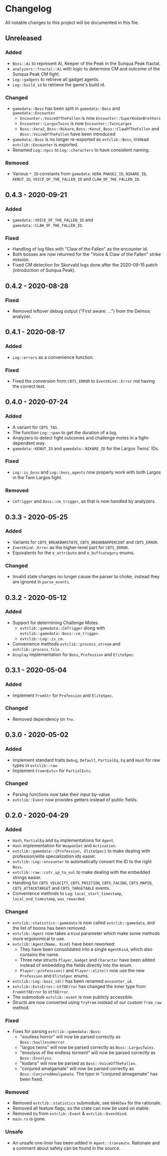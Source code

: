 # Changelog

All notable changes to this project will be documented in this file.

## Unreleased
### Added
- `Boss::Ai` to represent Ai, Keeper of the Peak in the Sunqua Peak fractal.
- `analyzers::fractal::Ai` with logic to determine CM and outcome of the
  Sunqua Peak CM fight.
- `Log::gadgets` to retrieve all gadget agents.
- `Log::build_id` to retrieve the game's build id.

### Changed
- `gamedata::Boss` has been split in `gamedata::Boss` and `gamedata::Encounter`
  - `Encounter::VoiceOfTheFallen` is now `Encounter::SuperKodanBrothers`
  - `Encounter::LargosTwins` is now `Encounter::TwinLargos`
  - `Boss::Xera2`, `Boss::Nikare`, `Boss::Kenut`, `Boss::ClawOfTheFallen` and
    `Boss::VoiceOfTheFallen` have been introduced
- `gamedata::Boss` is no longer re-exported as `evtclib::Boss`, instead
  `evtclib::Encounter` is exported.
- Renamed `Log::npcs` to `Log::characters` to have consistent naming.

### Removed
- Various `*_ID` constants from `gamedata`: `XERA_PHASE2_ID`, `NIKARE_ID`,
  `KENUT_ID`, `VOICE_OF_THE_FALLEN_ID` and `CLAW_OF_THE_FALLEN_ID`.

## 0.4.3 - 2020-09-21
### Added
- `gamedata::VOICE_OF_THE_FALLEN_ID` and `gamedata::CLAW_OF_THE_FALLEN_ID`.

### Fixed
- Handling of log files with "Claw of the Fallen" as the encounter id.
- Both bosses are now returned for the "Voice & Claw of the Fallen" strike
  mission.
- Fixed CM detection for Skorvald logs done after the 2020-09-15 patch
  (introduction of Sunqua Peak).

## 0.4.2 - 2020-08-28
### Fixed
- Removed leftover debug output ("First aware: ...") from the Deimos analyzer.

## 0.4.1 - 2020-08-17
### Added
- `Log::errors` as a convenience function.

### Fixed
- Fixed the conversion from `CBTS_ERROR` to `EventKind::Error` not having the
  correct text.

## 0.4.0 - 2020-07-24
### Added
- A variant for `CBTS_TAG`.
- The function `Log::span` to get the duration of a log.
- Analyzers to detect fight outcomes and challenge motes in a fight-dependent
  way.
- `gamedata::KENUT_ID` and `gamedata::NIKARE_ID` for the Largos Twins' IDs.

### Fixed
- `Log::is_boss` and `Log::boss_agents` now properly work with both Largos in
  the Twin Largos fight.

### Removed
- `CmTrigger` and `Boss::cm_trigger`, as that is now handled by analyzers.

## 0.3.3 - 2020-05-25
### Added
- Variants for `CBTS_BREAKBARSTATE`, `CBTS_BREAKBARPERCENT` and `CBTS_ERROR`.
- `EventKind::Error` as the higher-level part for `CBTS_ERROR`.
- Equivalents for the  `e_attribute` and `e_buffcategory` enums.

### Changed
- Invalid state changes no longer cause the parser to choke, instead they are
  ignored in `parse_events`.

## 0.3.2 - 2020-05-12
### Added
- Support for determining Challenge Motes.
  - `evtclib::gamedata::CmTrigger` along with
    `evtclib::gamedata::Boss::cm_trigger`.
  - `evtclib::Log::is_cm`.
- Convenience methods `evtclib::process_stream` and `evtclib::process_file`.
- `Display` implementation for `Boss`, `Profession` and `EliteSpec`.

## 0.3.1 - 2020-05-04
### Added
- Implement `FromStr` for `Profession` and `EliteSpec`.

### Changed
- Removed dependency on `fnv`.

## 0.3.0 - 2020-05-02
### Added
- Implement standard traits `Debug`, `Default`, `PartialEq`, `Eq` and `Hash`
  for raw types in `evtclib::raw`.
- Implement `From<Evtc>` for `PartialEvtc`.

### Changed
- Parsing functions now take their input by-value.
- `evtclib::Event` now provides getters instead of public fields.

## 0.2.0 - 2020-04-29
### Added
- `Hash`, `PartialEq` and `Eq` implementations for `Agent`.
- `Hash` implementation for `WeaponSet` and `Activation`.
- `evtclib::gamedata::{Profession, EliteSpec}` to make dealing with
  profession/elite specialization ids easier.
- `evtclib::Log::encounter` to automatically convert the ID to the right
  `Boss`.
- `evtclib::raw::cstr_up_to_nul` to make dealing with the embedded strings
  easier.
- Handling for `CBTS_VELOCITY`, `CBTS_POSITION`, `CBTS_FACING`, `CBTS_MAPID`,
  `CBTS_ATTACKTARGET` and `CBTS_TARGETABLE` events.
- Convenience methods to `Log`: `local_start_timestamp`, `local_end_timestamp`,
  `was_rewarded`.

### Changed
- `evtclib::statistics::gamedata` is now called `evtclib::gamedata`, and the
  list of boons has been removed.
- `evtclib::Agent` now takes a `Kind` parameter which make some methods more
  ergonomical to use.
- `evtclib::Agent{Name, Kind}` have been reworked:
  - They have been consolidated into a single `AgentKind`, which also contains
    the name.
  - Three new structs `Player`, `Gadget` and `Character` have been added
    instead of embedding the fields directly into the enum.
  - `Player::profession()` and `Player::elite()` now use the new `Profession`
    and `EliteSpec` enums.
- `evtclib::Log::boss_id()` has been renamed `encounter_id`.
- `evtclib::EvtcError::Utf8Error` has changed the inner type from
  `FromUtf8Error` to `Utf8Error`.
- The submodule `evtclib::event` is now publicly accessible.
- Structs are now converted using `TryFrom` instead of our custom `from_raw`
  method.

### Fixed
- Fixes for parsing `evtclib::gamedata::Boss`:
  - "soulless horror" will now be parsed correctly as `Boss::SoullessHorror`.
  - "largos twins" will now be parsed correctly as `Boss::LargosTwins`.
  - "ensolyss of the endless torment" will now be parsed correctly as
    `Boss::Ensolyss`.
  - "kodans" will now be parsed as `Boss::VoiceOfTheFallen`.
  - "conjured amalgamate" will now be parsed correctly as
    `Boss::ConjuredAmalgamate`. The typo in "conjured almagamate" has been
    fixed.

### Removed
- Removed `evtclib::statistics` submodule, see `08465ea` for the rationale.
- Removed all feature flags, so the crate can now be used on stable.
- Removed `Eq` from `evtclib::Event` & `evtclib::EventKind`.
- `main.rs` is gone.

### Unsafe
- An unsafe one-liner has been added in `Agent::transmute`. Rationale and a
  comment about safety can be found in the source.
